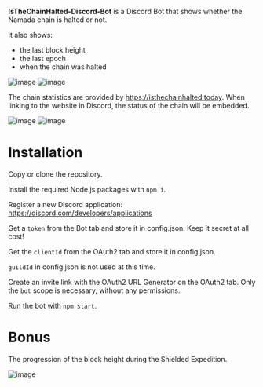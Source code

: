 **IsTheChainHalted-Discord-Bot** is a Discord Bot that shows whether the Namada chain is halted or not.

It also shows:
- the last block height
- the last epoch
- when the chain was halted

![image](https://github.com/Rigorously/IsTheChainHalted-Discord-Bot/assets/31181988/79daa0f7-b2dd-4526-9176-180ede569661)
![image](https://github.com/Rigorously/IsTheChainHalted-Discord-Bot/assets/31181988/f722c78d-aecc-4a44-b239-edda4a070c6b)


The chain statistics are provided by https://isthechainhalted.today. When linking to the website in Discord, the status of the chain will be embedded.

![image](https://github.com/Rigorously/IsTheChainHalted-Discord-Bot/assets/31181988/9b6f80d1-4dd0-432d-aca5-d442c6bc7211)
![image](https://github.com/Rigorously/IsTheChainHalted-Discord-Bot/assets/31181988/34601875-e9b2-440c-a2fb-8cc5613f3e86)


# Installation

Copy or clone the repository. 

Install the required Node.js packages with `npm i`.

Register a new Discord application: https://discord.com/developers/applications

Get a `token` from the Bot tab and store it in config.json. Keep it secret at all cost!

Get the `clientId` from the OAuth2 tab and store it in config.json.

`guildId` in config.json is not used at this time.

Create an invite link with the OAuth2 URL Generator on the OAuth2 tab. Only the `bot` scope is necessary, without any permissions.

Run the bot with `npm start`.

# Bonus

The progression of the block height during the Shielded Expedition.

![image](https://github.com/Rigorously/IsTheChainHalted-Discord-Bot/assets/31181988/776254b6-3a0c-4e64-92d9-3904b831dd06)

